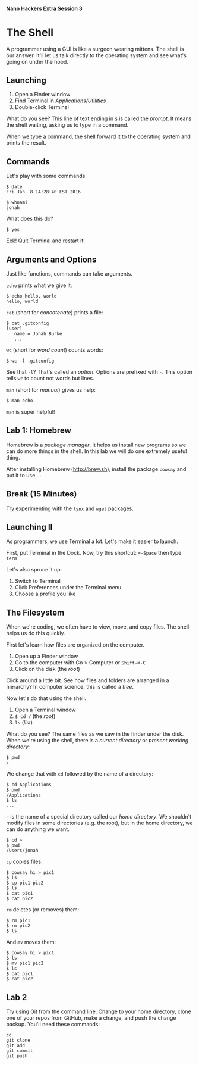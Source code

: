 #### Nano Hackers Extra Session 3

# The Shell

A programmer using a GUI is like a surgeon wearing mittens. The shell is our answer. It'll let us talk directly to the operating system and see what's going on under the hood.

## Launching

1. Open a Finder window
2. Find Terminal in _Applications/Utilities_
3. Double-click Terminal

What do you see? This line of text ending in `$` is called the _prompt_. It means the shell waiting, asking us to type in a command.

When we type a command, the shell forward it to the operating system and prints the result.

## Commands

Let's play with some commands.

```
$ date
Fri Jan  8 14:28:40 EST 2016
```

```
$ whoami
jonah
```

What does this do?

```
$ yes
```

Eek! Quit Terminal and restart it!

## Arguments and Options

Just like functions, commands can take arguments.

`echo` prints what we give it:

```
$ echo hello, world
hello, world
```

`cat` (short for _concatenate_) prints a file:

```
$ cat .gitconfig
[user]
   name = Jonah Burke
   ...
```

`wc` (short for _word count_) counts words:

```
$ wc -l .gitconfig
```

See that `-l`? That's called an _option_. Options are prefixed with `-`. This option tells `wc` to count not words but lines.

`man` (short for _manual_) gives us help:

```
$ man echo
```

`man` is super helpful!

## Lab 1: Homebrew

Homebrew is a _package manager_. It helps us install new programs so we can do more things in the shell. In this lab we will do one extremely useful thing.

After installing Homebrew (http://brew.sh), install the package `cowsay` and put it to use ...

## Break (15 Minutes)

Try experimenting with the `lynx` and `wget` packages.

## Launching II

As programmers, we use Terminal a lot. Let's make it easier to launch.

First, put Terminal in the Dock. Now, try this shortcut: `⌘-Space` then type `term`

Let's also spruce it up:

1. Switch to Terminal
2. Click Preferences under the Terminal menu
3. Choose a profile you like

## The Filesystem

When we're coding, we often have to view, move, and copy files. The shell helps us do this quickly.

First let's learn how files are organized on the computer.

1. Open up a Finder window
2. Go to the computer with Go > Computer or `Shift-⌘-C` 
3. Click on the disk (the _root_)

Click around a little bit. See how files and folders are arranged in a hierarchy? In computer science, this is called a _tree_.

Now let's do that using the shell.

1. Open a Terminal window
2. `$ cd /` (the _root_)
3. `ls` (_list_)

What do you see? The same files as we saw in the finder under the disk. When we're using the shell, there is a _current directory_ or _present working directory_:

```
$ pwd
/
```

We change that with `cd` followed by the name of a directory:

```
$ cd Applications
$ pwd
/Applications
$ ls
...
```

`~` is the name of a special directory called our _home directory_. We shouldn't modify files in some directories (e.g. the root), but in the home directory, we can do anything we want.

```
$ cd ~
$ pwd
/Users/jonah
```

`cp` copies files:

```
$ cowsay hi > pic1
$ ls
$ cp pic1 pic2
$ ls
$ cat pic1
$ cat pic2
```

`rm` deletes (or removes) them:

```
$ rm pic1
$ rm pic2
$ ls
```

And `mv` moves them:

```
$ cowsay hi > pic1
$ ls
$ mv pic1 pic2
$ ls
$ cat pic1
$ cat pic2
```

## Lab 2

Try using Git from the command line. Change to your home directory, clone one of your repos from GitHub, make a change, and push the change backup. You'll need these commands:

```
cd
git clone
git add
git commit
git push
```
